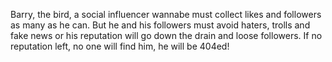 Barry, the bird, a social influencer wannabe must collect likes and followers as many as he can. But he and his followers must avoid haters, trolls and fake news or his reputation will go down the drain and loose followers. If no reputation left, no one will find him, he will be 404ed!